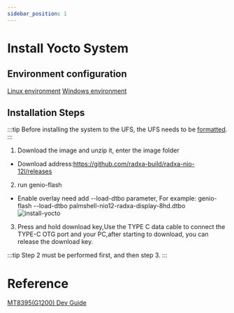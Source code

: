 ```yaml
---
sidebar_position: 1
---
```


# Install Yocto System

## Environment configuration

[Linux environment](https://mediatek.gitlab.io/aiot/doc/aiot-dev-guide/master/sw/yocto/get-started/env-setup/flash-env-linux.html)
[Windows environment](https://mediatek.gitlab.io/aiot/doc/aiot-dev-guide/master/sw/yocto/get-started/env-setup/flash-env-windows.html)

## Installation Steps

:::tip
Before installing the system to the UFS, the UFS needs to be [formatted](https://www.ipi.wiki/pages/1200-docs?page=UfsFormat.html).
:::

1. Download the image and unzip it, enter the image folder

- Download address:https://github.com/radxa-build/radxa-nio-12l/releases

2. run genio-flash

- Enable overlay need add --load-dtbo parameter, For example: genio-flash --load-dtbo palmshell-nio12-radxa-display-8hd.dtbo
  ![install-yocto](/img/nio/nio12l/install-yocto-system.webp)

3. Press and hold download key,Use the TYPE C data cable to connect the TYPE-C OTG port and your PC,after starting to download,
   you can release the download key.

:::tip
Step 2 must be performed first, and then step 3.
:::

# Reference

[MT8395(G1200) Dev Guide](https://mediatek.gitlab.io/aiot/doc/aiot-dev-guide/master/hw/mt8395-soc.html)

